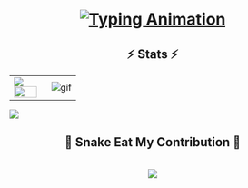<h1 align="center">
  <a href="#">
    <img src="https://readme-typing-svg.demolab.com?font=Fira+Code&size=40&pause=1000&color=36BCF7FF&center=true&vCenter=true&width=600&lines=Hi+There!+;My+name+is+Zabih+Ullah!+;Welcome+to+my+profile!+;Enjoy+your+visit!+" alt="Typing Animation">
  </a>  
</h1>


<h2 align="center">⚡ Stats ⚡</h2>


<table>
<tr>
  <td width="48%">
    <img src="https://github-readme-stats.vercel.app/api?&count_private=true&include_all_commits=true&username=zabih1&custom_title=GitHub+Stats&show_icons=true&theme=radical" />
    <img src="https://github-readme-stats.vercel.app/api/top-langs/?username=zabih1&layout=compact&theme=radical" width="100%" />
  </td>

  <td width="52%"><img alt="gif" align="right" src="https://raw.githubusercontent.com/ntclai/PictureForMyProject/main/giphy.gif"/></td>

</tr>
<table>
    <img src="https://komarev.com/ghpvc/?username=zabih1&color=green&style=plastic" />
<div align="center">
<h2 align="center">🐍 Snake Eat My Contribution 🐍</h2>

  <br>
<picture>
  <source media="(prefers-color-scheme: dark)" srcset="https://raw.githubusercontent.com/zabih1/zabih1/output/github-contribution-grid-snake-dark.svg">
  <source media="(prefers-color-scheme: light)" srcset="https://raw.githubusercontent.com/platane/zabih1/output/github-contribution-grid-snake.svg">
  <img src="https://user-images.githubusercontent.com/zabih1/zabih1/output/github-contribution-grid-snake.svg">
</picture>
  <br>
  <br>
  <br>
</div>
